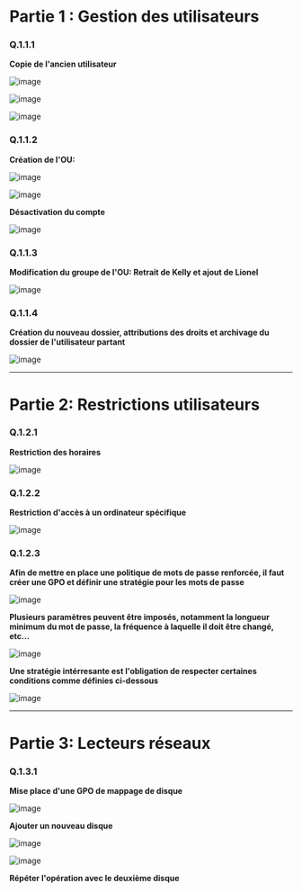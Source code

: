 # Partie 1 : Gestion des utilisateurs

### Q.1.1.1

**Copie de l'ancien utilisateur**

![image](https://github.com/user-attachments/assets/798ea6f8-d36f-40fa-89e2-96bfc05c3c40)

![image](https://github.com/user-attachments/assets/e0d2f266-b506-49f8-856b-a4da0ced34ac)

![image](https://github.com/user-attachments/assets/f29f162f-a0fa-490b-8147-f7101910e829)

### Q.1.1.2

**Création de l'OU:**

![image](https://github.com/user-attachments/assets/81f1237b-bbcb-4a2d-9f28-a64017b90a20)

![image](https://github.com/user-attachments/assets/c7476bd0-ce0c-4743-bf53-e0fcb8917f73)

**Désactivation du compte**

![image](https://github.com/user-attachments/assets/0430b37f-7991-4ed4-b6e5-bd0b6c46f03d)

### Q.1.1.3

**Modification du groupe de l'OU: Retrait de Kelly et ajout de Lionel**

![image](https://github.com/user-attachments/assets/703e49a5-b2d7-43ed-88e2-74c89b2821ca)

### Q.1.1.4

**Création du nouveau dossier, attributions des droits et archivage du dossier de l'utilisateur partant**

![image](https://github.com/user-attachments/assets/631613d8-405f-46f1-bdba-c57b7e02f276)

---

# Partie 2: Restrictions utilisateurs

### Q.1.2.1

**Restriction des horaires**

![image](https://github.com/user-attachments/assets/baf85240-d3d1-4429-a4c0-aa315a4ff26e)

### Q.1.2.2

**Restriction d'accès à un ordinateur spécifique**

![image](https://github.com/user-attachments/assets/97fccef1-6c51-424d-b4a0-ca7784d3a6f6)

### Q.1.2.3

**Afin de mettre en place une politique de mots de passe renforcée, il faut créer une GPO et définir une stratégie pour les mots de passe**

![image](https://github.com/user-attachments/assets/5a2c6cf1-ea21-4cb9-8785-e50554fccb0b)

**Plusieurs paramètres peuvent être imposés, notamment la longueur minimum du mot de passe, la fréquence à laquelle il doit être changé, etc...**

![image](https://github.com/user-attachments/assets/ac415939-f053-43f4-8451-f4edc0a39aa8)

**Une stratégie intérresante est l'obligation de respecter certaines conditions comme définies ci-dessous**

![image](https://github.com/user-attachments/assets/421f6315-4db2-4f8b-899b-71e5c5111d29)

---

# Partie 3: Lecteurs réseaux

### Q.1.3.1

**Mise place d'une GPO de mappage de disque**

![image](https://github.com/user-attachments/assets/d3c7cbf8-d750-4d24-b63d-ce928510d2ec)

**Ajouter un nouveau disque**

![image](https://github.com/user-attachments/assets/2cb52a64-e6d4-42f9-aff5-104467469e82)

![image](https://github.com/user-attachments/assets/c7c34eb8-1079-4b40-8e82-940894774bd8)

**Répéter l'opération avec le deuxième disque**

